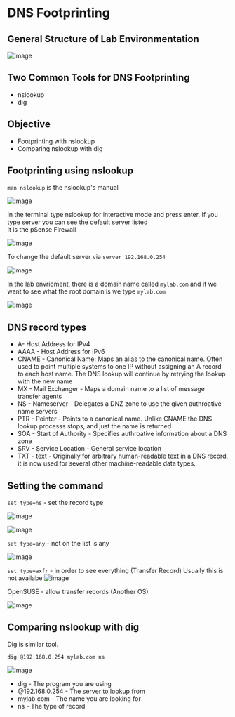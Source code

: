 # DNS Footprinting

## General Structure of Lab Environmentation

![image](https://user-images.githubusercontent.com/79100627/190925362-554b8795-eea9-445f-ba3e-71ac5b315421.png)

## Two Common Tools for DNS Footprinting

- nslookup 
- dig 

## Objective 

- Footprinting with nslookup
- Comparing nslookup with dig

## Footprinting using nslookup

```man nslookup``` is the nslookup's manual 

![image](https://user-images.githubusercontent.com/79100627/190925496-4e6e1a02-495f-40da-9955-f78df05d7378.png)

In the terminal type nslookup for interactive mode and press enter. If you type server you can see the default server listed </br>
It is the pSense Firewall

![image](https://user-images.githubusercontent.com/79100627/190925524-babbe9c3-4cb7-46fc-ac62-fb1153c69cb7.png)


To change the default server via ```server 192.168.0.254```

![image](https://user-images.githubusercontent.com/79100627/190925627-6ac2bcc5-c0fc-445c-a743-930f2a4c18c3.png)

In the lab envrioment, there is a domain name called ```mylab.com``` and if we want to see what the root domain is we type 
```mylab.com```

![image](https://user-images.githubusercontent.com/79100627/190925669-54256a95-5d37-42b7-bd1b-9e532518fc83.png)

## DNS record types 

- A- Host Address for IPv4 
- AAAA - Host Address for IPv6 
- CNAME - Canonical Name: Maps an alias to the canonical name. Often used to point multiple systems to one IP without assigning an A record to each host name. The DNS lookup will continue by retrying the lookup with the new name
- MX - Mail Exchanger - Maps a domain name to a list of message transfer agents 
- NS - Nameserver - Delegates a DNZ zone to use the given authroative name servers 
- PTR - Pointer - Points to a canonical name. Unlike CNAME the DNS lookup processs stops, and just the name is returned 
- SOA - Start of Authority - Specifies authroative information about a DNS zone 
- SRV - Service Location - General service location 
- TXT - text - Originally for arbitrary human-readable text in a DNS record, it is now used for several other machine-readable data types. 

## Setting the command 

```set type=ns``` - set the record type 

![image](https://user-images.githubusercontent.com/79100627/190925869-d48ea210-dd82-4783-ab91-d804373491d8.png)

![image](https://user-images.githubusercontent.com/79100627/190925927-1a821d74-d75d-4a10-8f27-fdf36b4f4e5d.png)

```set type=any``` - not on the list is any 

![image](https://user-images.githubusercontent.com/79100627/190925983-077dba91-ae89-4c55-802f-9b2980f3c79f.png)

```set type=axfr``` - in order to see everything (Transfer Record) Usually this is not availabe 
![image](https://user-images.githubusercontent.com/79100627/190926046-82d46b79-f1a7-460b-aa66-b83a821e2f22.png)

OpenSUSE - allow transfer records (Another OS)

![image](https://user-images.githubusercontent.com/79100627/190926126-cd100c69-67ea-4785-95db-47c4af2ae5eb.png)

## Comparing nslookup with dig 

Dig is similar tool. 

```dig @192.168.0.254 mylab.com ns```

![image](https://user-images.githubusercontent.com/79100627/190926280-2af5cd53-b76e-4a43-ac3b-3dedd59c2884.png)

- dig - The program you are using
- @192.168.0.254 - The server to lookup from
- mylab.com - The name you are looking for 
- ns - The type of record
